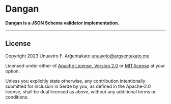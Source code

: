 # Dangan

**Dangan is a JSON Schema validator implementation.**

---

## License

Copyright 2023 Unuaviro F. Arĝentakato <unuavrio@argxentakato.me>

Licensed under either of [Apache License, Version 2.0](./LICENSE-APACHE) or
 [MIT license](./LICENSE-MIT) at your option.

Unless you explicitly state otherwise, any contribution intentionally submitted
for inclusion in Serde by you, as defined in the Apache-2.0 license, shall be
dual licensed as above, without any additional terms or conditions.

